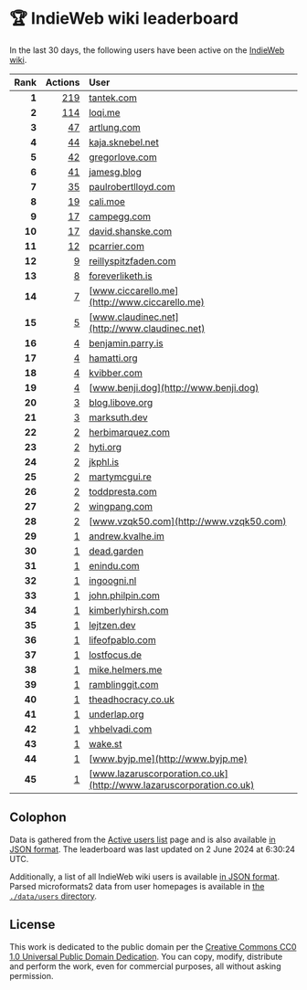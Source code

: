 # 🏆 IndieWeb wiki leaderboard

In the last 30 days, the following users have been active on the [IndieWeb wiki](https://indieweb.org).

| Rank | Actions | User |
|-----:|--------:|:-----|
| **1** | [219](https://indieweb.org/Special:Contributions/Tantek.com) | [tantek.com](http://tantek.com) |
| **2** | [114](https://indieweb.org/Special:Contributions/Loqi.me) | [loqi.me](http://loqi.me) |
| **3** | [47](https://indieweb.org/Special:Contributions/Artlung.com) | [artlung.com](http://artlung.com) |
| **4** | [44](https://indieweb.org/Special:Contributions/Kaja.sknebel.net) | [kaja.sknebel.net](http://kaja.sknebel.net) |
| **5** | [42](https://indieweb.org/Special:Contributions/Gregorlove.com) | [gregorlove.com](http://gregorlove.com) |
| **6** | [41](https://indieweb.org/Special:Contributions/Jamesg.blog) | [jamesg.blog](http://jamesg.blog) |
| **7** | [35](https://indieweb.org/Special:Contributions/Paulrobertlloyd.com) | [paulrobertlloyd.com](http://paulrobertlloyd.com) |
| **8** | [19](https://indieweb.org/Special:Contributions/Cali.moe) | [cali.moe](http://cali.moe) |
| **9** | [17](https://indieweb.org/Special:Contributions/Campegg.com) | [campegg.com](http://campegg.com) |
| **10** | [17](https://indieweb.org/Special:Contributions/David.shanske.com) | [david.shanske.com](http://david.shanske.com) |
| **11** | [12](https://indieweb.org/Special:Contributions/Pcarrier.com) | [pcarrier.com](http://pcarrier.com) |
| **12** | [9](https://indieweb.org/Special:Contributions/Reillyspitzfaden.com) | [reillyspitzfaden.com](http://reillyspitzfaden.com) |
| **13** | [8](https://indieweb.org/Special:Contributions/Foreverliketh.is) | [foreverliketh.is](http://foreverliketh.is) |
| **14** | [7](https://indieweb.org/Special:Contributions/Www.ciccarello.me) | [www.ciccarello.me](http://www.ciccarello.me) |
| **15** | [5](https://indieweb.org/Special:Contributions/Www.claudinec.net) | [www.claudinec.net](http://www.claudinec.net) |
| **16** | [4](https://indieweb.org/Special:Contributions/Benjamin.parry.is) | [benjamin.parry.is](http://benjamin.parry.is) |
| **17** | [4](https://indieweb.org/Special:Contributions/Hamatti.org) | [hamatti.org](http://hamatti.org) |
| **18** | [4](https://indieweb.org/Special:Contributions/Kvibber.com) | [kvibber.com](http://kvibber.com) |
| **19** | [4](https://indieweb.org/Special:Contributions/Www.benji.dog) | [www.benji.dog](http://www.benji.dog) |
| **20** | [3](https://indieweb.org/Special:Contributions/Blog.libove.org) | [blog.libove.org](http://blog.libove.org) |
| **21** | [3](https://indieweb.org/Special:Contributions/Marksuth.dev) | [marksuth.dev](http://marksuth.dev) |
| **22** | [2](https://indieweb.org/Special:Contributions/Herbimarquez.com) | [herbimarquez.com](http://herbimarquez.com) |
| **23** | [2](https://indieweb.org/Special:Contributions/Hyti.org) | [hyti.org](http://hyti.org) |
| **24** | [2](https://indieweb.org/Special:Contributions/Jkphl.is) | [jkphl.is](http://jkphl.is) |
| **25** | [2](https://indieweb.org/Special:Contributions/Martymcgui.re) | [martymcgui.re](http://martymcgui.re) |
| **26** | [2](https://indieweb.org/Special:Contributions/Toddpresta.com) | [toddpresta.com](http://toddpresta.com) |
| **27** | [2](https://indieweb.org/Special:Contributions/Wingpang.com) | [wingpang.com](http://wingpang.com) |
| **28** | [2](https://indieweb.org/Special:Contributions/Www.vzqk50.com) | [www.vzqk50.com](http://www.vzqk50.com) |
| **29** | [1](https://indieweb.org/Special:Contributions/Andrew.kvalhe.im) | [andrew.kvalhe.im](http://andrew.kvalhe.im) |
| **30** | [1](https://indieweb.org/Special:Contributions/Dead.garden) | [dead.garden](http://dead.garden) |
| **31** | [1](https://indieweb.org/Special:Contributions/Enindu.com) | [enindu.com](http://enindu.com) |
| **32** | [1](https://indieweb.org/Special:Contributions/Ingoogni.nl) | [ingoogni.nl](http://ingoogni.nl) |
| **33** | [1](https://indieweb.org/Special:Contributions/John.philpin.com) | [john.philpin.com](http://john.philpin.com) |
| **34** | [1](https://indieweb.org/Special:Contributions/Kimberlyhirsh.com) | [kimberlyhirsh.com](http://kimberlyhirsh.com) |
| **35** | [1](https://indieweb.org/Special:Contributions/Lejtzen.dev) | [lejtzen.dev](http://lejtzen.dev) |
| **36** | [1](https://indieweb.org/Special:Contributions/Lifeofpablo.com) | [lifeofpablo.com](http://lifeofpablo.com) |
| **37** | [1](https://indieweb.org/Special:Contributions/Lostfocus.de) | [lostfocus.de](http://lostfocus.de) |
| **38** | [1](https://indieweb.org/Special:Contributions/Mike.helmers.me) | [mike.helmers.me](http://mike.helmers.me) |
| **39** | [1](https://indieweb.org/Special:Contributions/Ramblinggit.com) | [ramblinggit.com](http://ramblinggit.com) |
| **40** | [1](https://indieweb.org/Special:Contributions/Theadhocracy.co.uk) | [theadhocracy.co.uk](http://theadhocracy.co.uk) |
| **41** | [1](https://indieweb.org/Special:Contributions/Underlap.org) | [underlap.org](http://underlap.org) |
| **42** | [1](https://indieweb.org/Special:Contributions/Vhbelvadi.com) | [vhbelvadi.com](http://vhbelvadi.com) |
| **43** | [1](https://indieweb.org/Special:Contributions/Wake.st) | [wake.st](http://wake.st) |
| **44** | [1](https://indieweb.org/Special:Contributions/Www.byjp.me) | [www.byjp.me](http://www.byjp.me) |
| **45** | [1](https://indieweb.org/Special:Contributions/Www.lazaruscorporation.co.uk) | [www.lazaruscorporation.co.uk](http://www.lazaruscorporation.co.uk) |


## Colophon

Data is gathered from the [Active users list](https://indieweb.org/Special:ActiveUsers) page and is also available [in JSON format](https://github.com/jgarber623/indieweb-wiki-leaderboard/blob/main/data/leaderboard.json). The leaderboard was last updated on 2 June 2024 at 6:30:24 UTC.

Additionally, a list of all IndieWeb wiki users is available [in JSON format](https://github.com/jgarber623/indieweb-wiki-leaderboard/blob/main/data/users.json). Parsed microformats2 data from user homepages is available in [the `./data/users` directory](https://github.com/jgarber623/indieweb-wiki-leaderboard/blob/main/data/users).

## License

This work is dedicated to the public domain per the [Creative Commons CC0 1.0 Universal Public Domain Dedication](https://creativecommons.org/publicdomain/zero/1.0/). You can copy, modify, distribute and perform the work, even for commercial purposes, all without asking permission.
